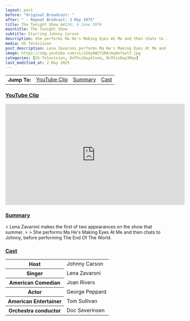 ```yaml
---
layout: post
before: "Original Broadcast: "
after: " - Repeat Brodcast: 3 May 1975"
title: The Tonight Show &#124; 4 June 1974
maintitle: The Tonight Show
subtitle: Starring Johnny Carson
description: She performs Ma He's Making Eyes At Me and then chats to Johnny, before performing The End Of The World.
media: US Television
post_description: Lena Zavaroni performs Ma He's Making Eyes At Me and then chats to Johnny, before performing The End Of The World.
image: https://img.youtube.com/vi/iG4y6WCY1RA/mqdefault.jpg
categories: [US-Television, OnThisDay4June, OnThisDay3May]
last_modified_at: 2 May 2025
---
```


<table>
<tr align="center">
<th>Jump To:</th>
<td><a href="#youtube">YouTube Clip</a></td>
<td><a href="#summary">Summary</a></td>
<td><a href="#cast">Cast</a></td>
</tr>
</table>

<h3 id="youtube"><a href="#youtube">YouTube Clip</a></h3>
<div class="responsive-video"><iframe width="560" height="315" src="https://www.youtube.com/embed/SZnmGZTlZu0?si=Yj78gaBeZ5TFPnYv" title="YouTube video player" frameborder="0" allow="accelerometer; autoplay; clipboard-write; encrypted-media; gyroscope; picture-in-picture; web-share" referrerpolicy="strict-origin-when-cross-origin" allowfullscreen></iframe></div>

<h3 id="summary"><a href="#summary">Summary</a></h3>
> Lena Zavaroni makes the first of two appearances on the show that summer.
>
> She performs Ma He's Making Eyes At Me and then chats to Johnny, before performing The End Of The World.

<h3 id="cast"><a href="#cast">Cast</a></h3>
<table>
<tr><th>Host</th><td>Johnny Carson</td></tr>
<tr><th>Singer</th><td>Lena Zavaroni</td></tr>
<tr><th>American Comedian</th><td>Joan Rivers</td></tr>
<tr><th>Actor</th><td>George Peppard</td></tr>
<tr><th>American Entertainer</th><td>Tom Sullivan</td></tr>
<tr><th>Orchestra conductor</th><td>Doc Severinsen</td></tr>
</table>

